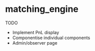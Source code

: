 # matching_engine

TODO
* Implement PnL display
* Componentise individual components
* Admin/observer page
